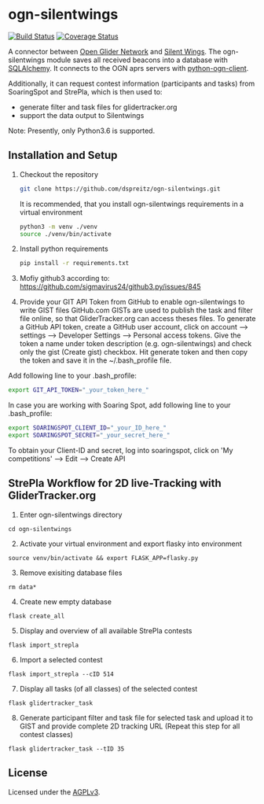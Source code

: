 # ogn-silentwings

[![Build Status](https://travis-ci.org/Meisterschueler/ogn-silentwings.svg?branch=master)](https://travis-ci.org/Meisterschueler/ogn-silentwings)
[![Coverage Status](https://img.shields.io/coveralls/Meisterschueler/ogn-silentwings.svg)](https://coveralls.io/r/Meisterschueler/ogn-silentwings)

A connector between  [Open Glider Network](http://wiki.glidernet.org/) and [Silent Wings](http://www.silentwings.no).
The ogn-silentwings module saves all received beacons into a database with [SQLAlchemy](http://www.sqlalchemy.org/).
It connects to the OGN aprs servers with [python-ogn-client](https://github.com/glidernet/python-ogn-client).

Additionally, it can request contest information (participants and tasks) from SoaringSpot and StrePla, which is then used to:
- generate filter and task files for glidertracker.org
- support the data output to Silentwings

Note: Presently, only Python3.6 is supported.


## Installation and Setup
1. Checkout the repository

   ```bash
   git clone https://github.com/dspreitz/ogn-silentwings.git
   ```

   It is recommended, that you install ogn-silentwings requirements in a virtual environment
   ```bash
   python3 -m venv ./venv
   source ./venv/bin/activate
   ```


2. Install python requirements

    ```bash
    pip install -r requirements.txt
    ```

3. Mofiy github3 according to:
https://github.com/sigmavirus24/github3.py/issues/845

4. Provide your GIT API Token from GitHub to enable ogn-silentwings to write GIST files
GitHub.com GISTs are used to publish the task and filter file online, so that GliderTracker.org can access theses files. To generate a GitHub API token, create a GitHub user account, click on account --> settings --> Developer Settings --> Personal access tokens. Give the token a name under token description (e.g. ogn-silentwings) and check only the gist (Create gist) checkbox. Hit generate token and then copy the token and save it in the ~/.bash_profile file.

Add following line to your .bash_profile:
```bash
export GIT_API_TOKEN="_your_token_here_"
```

In case you are working with Soaring Spot, add following line to your .bash_profile:
```bash
export SOARINGSPOT_CLIENT_ID="_your_ID_here_"
export SOARINGSPOT_SECRET="_your_secret_here_"
```
To obtain your Client-ID and secret, log into soaringspot, click on 'My competitions' --> Edit --> Create API 

## StrePla Workflow for 2D live-Tracking with GliderTracker.org

1. Enter ogn-silentwings directory
```
cd ogn-silentwings
```

2. Activate your virtual environment and export flasky into environment
```
source venv/bin/activate && export FLASK_APP=flasky.py
```

3. Remove exisiting database files
```
rm data*
```

4. Create new empty database
```
flask create_all
```

5. Display and overview of all available StrePla contests
```
flask import_strepla
```

6. Import a selected contest
```
flask import_strepla --cID 514
```

7. Display all tasks (of all classes) of the selected contest
```
flask glidertracker_task
```

8. Generate participant filter and task file for selected task and upload it to GIST and provide complete 2D tracking URL
(Repeat this step for all contest classes)
```
flask glidertracker_task --tID 35
```






## License
Licensed under the [AGPLv3](LICENSE).
